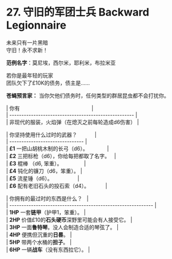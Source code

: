 # 27. 守旧的军团士兵 Backward Legionnaire
  
未来只有一片黑暗  
守旧！永不求新！  
  
**范例名字**：莫尼埃，西尔米，耶利米，布拉米亚
  
若你是最年轻的玩家  
团队欠下了£10K的债务，债主是……  
  
**苍蝇预言家：** 当你欠他们债务时，任何类型的群居昆虫都不会打扰你。  
  
  
| 你有                                                 |  
| ---------------------------------------------------- |  
| 非现代的服装，火焰弹（在熄灭之前每轮造成d6伤害） |  
  
| 你坚持使用什么过时的武器？            |  
| ------------------------------- |  
| **£1** 一把山胡桃木制的长弓（d6）。             |  
| **£2** 三把标枪（d6），你给每把都取了名字。   |  
| **£3** 棍棒 （d6, 笨重）。               |  
| **£4** 钝化的镰刀（d6，笨重）。 |  
| **£5** 流星锤（d6）。                 |  
| **£6** 配有老旧石头的投石索（d4）。           |  
  
| 你拥有的最过时的东西是什么？   |  
| ------------------------------------------------------------ |  
| **1HP** 一套**链甲**（护甲1，笨重）。 |  
| **2HP** 价值£10的**石头硬币**深野里可能会有人接受它。 |  
| **3HP** 一面**鲁特琴**。没人会制造合适的琴弦了。 |  
| **4HP** 便携但沉重的**日晷**。 |  
| **5HP** 带两个水桶的**担子**。 |  
| **6HP** 一辆**战车**（没有东西拉它）。 |